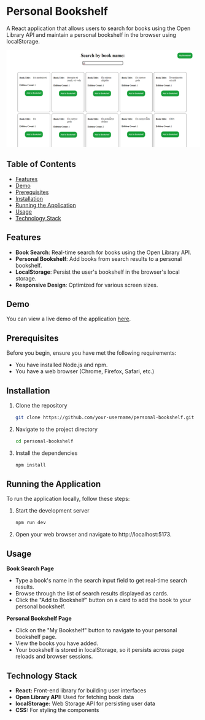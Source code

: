 # Personal Bookshelf

A React application that allows users to search for books using the Open Library API and maintain a personal bookshelf in the browser using localStorage.

![Personal Bookshelf Web Application](bookshelf.png)


## Table of Contents

- [Features](#features)
- [Demo](#demo)
- [Prerequisites](#prerequisites)
- [Installation](#installation)
- [Running the Application](#running-the-application)
- [Usage](#usage)
- [Technology Stack](#technology-stack)

## Features

- **Book Search**: Real-time search for books using the Open Library API.
- **Personal Bookshelf**: Add books from search results to a personal bookshelf.
- **LocalStorage**: Persist the user's bookshelf in the browser's local storage.
- **Responsive Design**: Optimized for various screen sizes.

## Demo

You can view a live demo of the application [here](https://booksmanager.vercel.app/).

## Prerequisites

Before you begin, ensure you have met the following requirements:

- You have installed Node.js and npm.
- You have a web browser (Chrome, Firefox, Safari, etc.)

## Installation

1. Clone the repository
   ```bash
   git clone https://github.com/your-username/personal-bookshelf.git

2. Navigate to the project directory
   ```bash
   cd personal-bookshelf

3. Install the dependencies
   ```bash
   npm install

## Running the Application

To run the application locally, follow these steps:

1.  Start the development server
    ```bash
    npm run dev
    
2.  Open your web browser and navigate to http://localhost:5173.

## Usage

**Book Search Page**
- Type a book's name in the search input field to get real-time search results.
- Browse through the list of search results displayed as cards.
- Click the "Add to Bookshelf" button on a card to add the book to your personal bookshelf.

**Personal Bookshelf Page**

- Click on the "My Bookshelf" button to navigate to your personal bookshelf page.
- View the books you have added.
- Your bookshelf is stored in localStorage, so it persists across page reloads and browser sessions.

## Technology Stack

- **React:** Front-end library for building user interfaces
- **Open Library API:** Used for fetching book data
- **localStorage:** Web Storage API for persisting user data
- **CSS:** For styling the components

